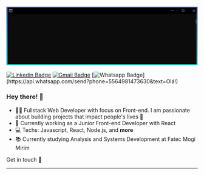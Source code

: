 ![](https://raw.githubusercontent.com/TiagoDiass/tiagodiass.github.io/master/assets/img/second.gif)

[![Linkedin Badge](https://img.shields.io/badge/-LinkedIn-blue?style=flat-square&logo=Linkedin&logoColor=white&link=https://www.linkedin.com/in/rael-martins-dev)](https://www.linkedin.com/in/rael-martins-dev/)
[![Gmail Badge](https://img.shields.io/badge/-raelpgm2@gmail.com-c14438?style=flat-square&logo=Gmail&logoColor=white&link=mailto:raelpgm2@gmail.com)](mailto:raelpgm2@gmail.com)
[![Whatsapp Badge](https://img.shields.io/badge/-Whatsapp-4CA143?style=flat-square&labelColor=4CA143&logo=whatsapp&logoColor=white&link=https://api.whatsapp.com/send?phone=5564981473630&text=Olá!)](https://api.whatsapp.com/send?phone=5564981473630&text=Olá!)
<!-- [![CV Badge](https://img.shields.io/badge/-Curriculum-2E4053?style=flat-square&labelColor=2E4053&&logo=read-the-docs&logoColor=white&link=https://tiagodiass.github.io)](https://tiagodiass.github.io) -->

### Hey there! 👋

- :man_technologist: Fullstack Web Developer with focus on Front-end. I am passionate about building projects that impact people's lives :dizzy:
- :briefcase: Currently working as a Junior Front-end Developer with React
- 💻 Techs: Javascript, React, Node.js, and **more**
- :books: Currently studying Analysis and Systems Development at Fatec Mogi Mirim

Get in touch :wave:

---
